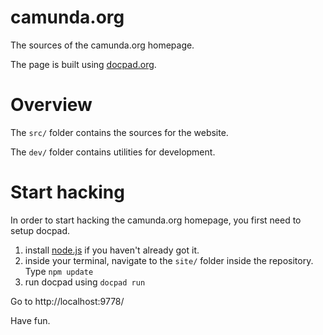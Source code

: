 camunda.org
===========

The sources of the camunda.org homepage.

The page is built using [docpad.org](http://docpad.org).

Overview
========

The `src/` folder contains the sources for the website.

The `dev/` folder contains utilities for development.

Start hacking
=============

In order to start hacking the camunda.org homepage, you first need to setup docpad.

1. install [node.js](http://nodejs.org/) if you haven't already got it.
2. inside your terminal, navigate to the `site/` folder inside the repository. Type `npm update`
3. run docpad using `docpad run`

Go to http://localhost:9778/

Have fun.
